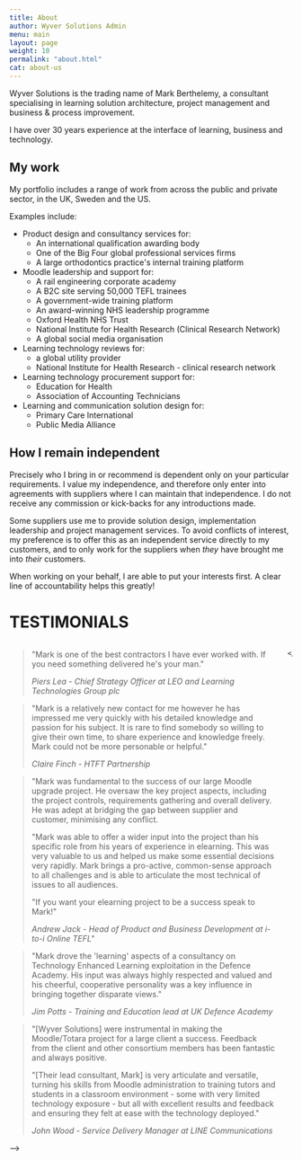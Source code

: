 ```yaml
---
title: About
author: Wyver Solutions Admin
menu: main
layout: page
weight: 10
permalink: "about.html"
cat: about-us
---
```

Wyver Solutions is the trading name of Mark Berthelemy, a consultant specialising in learning solution architecture, project management and business & process improvement.

I have over 30 years experience at the interface of learning, business and technology.

## My work

My portfolio includes a range of work from across the public and private sector, in the UK, Sweden and the US.

Examples include:

- Product design and consultancy services for:
    + An international qualification awarding body
    + One of the Big Four global professional services firms
    + A large orthodontics practice's internal training platform
- Moodle leadership and support for:
    + A rail engineering corporate academy
    + A B2C site serving 50,000 TEFL trainees
    + A government-wide training platform
    + An award-winning NHS leadership programme
    + Oxford Health NHS Trust
    + National Institute for Health Research (Clinical Research Network)
    + A global social media organisation
- Learning technology reviews for:
    * a global utility provider
    * National Institute for Health Research - clinical research network
- Learning technology procurement support for:
    + Education for Health
    + Association of Accounting Technicians
- Learning and communication solution design for:
    + Primary Care International
    + Public Media Alliance

## How I remain independent

Precisely who I bring in or recommend is dependent only on your particular requirements. I value my independence, and therefore only enter into agreements with suppliers where I can maintain that independence. I do not receive any commission or kick-backs for any introductions made.

Some suppliers use me to provide solution design, implementation leadership and project management services. To avoid conflicts of interest, my preference is to offer this as an independent service directly to my customers, and to only work for the suppliers when *they* have brought me into *their* customers.

When working on your behalf, I are able to put your interests first. A clear line of accountability helps this greatly! 

TESTIMONIALS 
==================================================

<div class="row">
    <div class="twelve columns">
        <div id="testimonials">
            <blockquote>
                <p>
                     "Mark is one of the best contractors I have ever worked with. If you need something delivered he's your man."</p>
                     <p><cite>Piers Lea - Chief Strategy Officer at LEO and Learning Technologies Group plc</cite>
                </p>
            </blockquote>
            <blockquote>
                <p>
                     "Mark is a relatively new contact for me however he has impressed me very quickly with his detailed knowledge and passion for his subject. It is rare to find somebody so willing to give their own time, to share experience and knowledge freely. Mark could not be more personable or helpful." </p><p><cite>Claire Finch - HTFT Partnership</cite>
                </p>
            </blockquote>
            <blockquote>
                <p>
                     "Mark was fundamental to the success of our large Moodle upgrade project. He oversaw the key project aspects, including the project controls, requirements gathering and overall delivery. He was adept at bridging the gap between supplier and customer, minimising any conflict.</p><p>"Mark was able to offer a wider input into the project than his specific role from his years of experience in elearning. This was very valuable to us and helped us make some essential decisions very rapidly. Mark brings a pro-active, common-sense approach to all challenges and is able to articulate the most technical of issues to all audiences.<p>"If you want your elearning project to be a success speak to Mark!"</p><cite>Andrew Jack - Head of Product and Business Development at i-to-i Online TEFL"</cite></p>
                </p>
            </blockquote>
            <blockquote>
                <p>"Mark drove the 'learning' aspects of a consultancy on Technology Enhanced Learning exploitation in the Defence Academy. His input was always highly respected and valued and his cheerful, cooperative personality was a key influence in bringing together disparate views."</p>
                <p><cite>Jim Potts - Training and Education lead at UK Defence Academy</cite></p>
            </blockquote>
            <blockquote>
                <p>"[Wyver Solutions] were instrumental in making the Moodle/Totara project for a large client a success. Feedback from the client and other consortium members has been fantastic and always positive.</p> 
                <p>"[Their lead consultant, Mark] is very articulate and versatile, turning his skills from Moodle administration to training tutors and students in a classroom environment - some with very limited technology exposure - but all with excellent results and feedback and ensuring they felt at ease with the technology deployed."</p>
                <p><cite>John Wood - Service Delivery Manager at LINE Communications</cite></p>
            </blockquote>
        </div>
        
    </div>
</div>
-->





